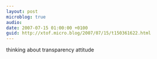 ```yaml
---
layout: post
microblog: true
audio: 
date: 2007-07-15 01:00:00 +0100
guid: http://xtof.micro.blog/2007/07/15/t150361622.html
---
```

thinking about transparency attitude
